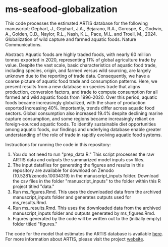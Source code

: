 # ms-seafood-globalization

This code processes the estimated ARTIS database for the following manuscript:
Gephart, J., Gephart, J.A., Bejarano, R.A., Gorospe, K., Godwin, A., Golden, C.D., Naylor, R.L., Nash, K.L., Pace, M.L. and Troell, M., 2024. Globalization of wild capture and farmed aquatic foods. Nature Communications.

Abstract: Aquatic foods are highly traded foods, with nearly 60 million tonnes exported in 2020, representing 11% of global agriculture trade by value. Despite the vast scale, basic characteristics of aquatic food trade, including species, origin, and farmed versus wild sourcing, are largely unknown due to the reporting of trade data. Consequently, we have a coarse picture of aquatic food trade and consumption patterns. Here, we present results from a new database on species trade that aligns production, conversion factors, and trade to compute consumption for all farmed and wild aquatic foods from 1996-2020. Over this period, aquatic foods became increasingly globalized, with the share of production exported increasing 40%. Importantly, trends differ across aquatic food sectors. Global consumption also increased 19.4% despite declining marine capture consumption, and some regions became increasingly reliant on foreign-sourced aquatic foods. To identify sustainable diet opportunities among aquatic foods, our findings and underlying database enable greater understanding of the role of trade in rapidly evolving aquatic food systems.

Instructions for running the code in this repository:
1. You do not need to run "prep_data.R." This script processes the raw ARTIS data and outputs the summarized model inputs csv files.
2. The input datafiles for generating the figures and results in this repository are available for download on Zenodo (10.5281/zenodo.10034319) in the manuscript_inputs folder. Download the csv files in the folder "manuscript_inputs" to the folder within this R project titled "data."
3. Run ms_figures.Rmd. This uses the downloaded data from the archived manuscript_inputs folder and generates outputs used for ms_results.Rmd.
4. Run ms_results.Rmd. This uses the downloaded data from the archived manuscript_inputs folder and outputs generated by ms_figures.Rmd.
5. Figures generated by the code will be written out to the (initially empty) folder titled "figures."

The code for the model that estimates the ARTIS database is available [here](https://github.com/Seafood-Globalization-Lab/artis-model). For more information about ARTIS, please visit the project [website](https://artisdata.weebly.com/). 
